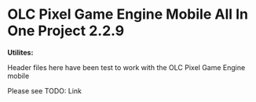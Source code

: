 # OLC Pixel Game Engine Mobile All In One Project 2.2.9
<p><b>Utilites:</b></p>
<p>Header files here have been test to work with the OLC Pixel Game Engine mobile</p>
<p>Please see TODO: Link</p>


